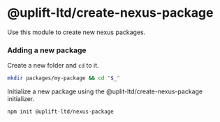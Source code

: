 # @uplift-ltd/create-nexus-package

Use this module to create new nexus packages.

### Adding a new package

Create a new folder and `cd` to it.

```sh
mkdir packages/my-package && cd "$_"
```

Initialize a new package using the @uplit-ltd/create-nexus-package initializer.

```sh
npm init @uplift-ltd/nexus-package
```
